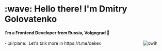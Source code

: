 <h1 align="left">:wave: Hello there! I'm Dmitry Golovatenko</h1>
<h4 align="left">I'm a Frontend Developer from Russia, Volgograd 🧊</h4>
- :airplane: &nbsp;Let's talk more in https://t.me/qekex
<a href="#title">
  <img src="https://github-readme-stats.vercel.app/api?username=owih&show_icons=true&theme=react&count_private=true&include_all_commits=true" alt="owih" align="right" />
</a>
